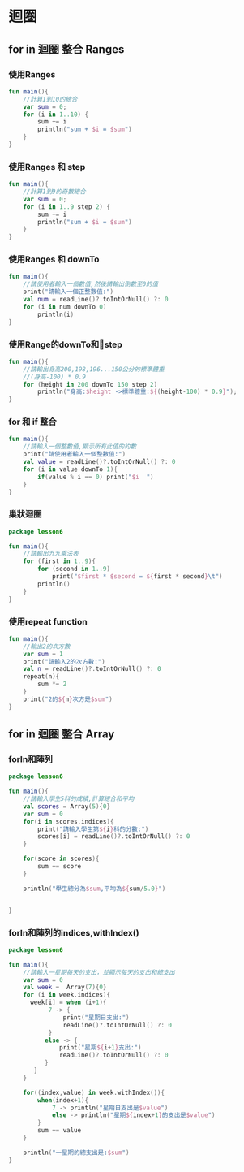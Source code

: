 # 迴圈
## for in 迴圈 整合 Ranges
### 使用Ranges

```kotlin
fun main(){
    //計算1到10的總合
    var sum = 0;
    for (i in 1..10) {
        sum += i
        println("sum + $i = $sum")
    }
}
```

### 使用Ranges 和 step

```kotlin
fun main(){
    //計算1到9的奇數總合
    var sum = 0;
    for (i in 1..9 step 2) {
        sum += i
        println("sum + $i = $sum")
    }
}
```

### 使用Ranges 和 downTo

```kotlin
fun main(){
    //請使用者輸入一個數值,然後請輸出倒數至0的值
    print("請輸入一個正整數值:")
    val num = readLine()?.toIntOrNull() ?: 0
    for (i in num downTo 0)
        println(i)
}
```

### 使用Range的downTo和step

```kotlin
fun main(){
    //請輸出身高200,198,196...150公分的標準體重
    //(身高-100) * 0.9
    for (height in 200 downTo 150 step 2)
        println("身高:$height ->標準體重:${(height-100) * 0.9}");
}
```


### for 和 if 整合  

```kotlin
fun main(){
    //請輸入一個整數值,顯示所有此值的約數
    print("請使用者輸入一個整數值:")
    val value = readLine()?.toIntOrNull() ?: 0
    for (i in value downTo 1){
        if(value % i == 0) print("$i  ")
    }
}
```

### 巢狀迴圈

```kotlin
package lesson6

fun main(){
    //請輸出九九乘法表
    for (first in 1..9){
        for (second in 1..9)
            print("$first * $second = ${first * second}\t")
        println()
    }
}
```

### 使用repeat function

```kotlin
fun main(){
    //輸出2的次方數
    var sum = 1
    print("請輸入2的次方數:")
    val n = readLine()?.toIntOrNull() ?: 0
    repeat(n){
        sum *= 2
    }
    print("2的${n}次方是$sum")
}
```


## for in 迴圈 整合 Array
### forIn和陣列
```kotlin
package lesson6

fun main(){
    //請輸入學生5科的成績,計算總合和平均
    val scores = Array(5){0}
    var sum = 0
    for(i in scores.indices){
        print("請輸入學生第${i}科的分數:")
        scores[i] = readLine()?.toIntOrNull() ?: 0
    }

    for(score in scores){
        sum += score
    }

    println("學生總分為$sum,平均為${sum/5.0}")


}

```
### forIn和陣列的indices,withIndex()

```kotlin
package lesson6

fun main(){
    //請輸入一星期每天的支出，並顯示每天的支出和總支出
    var sum = 0
    val week =  Array(7){0}
    for (i in week.indices){
      week[i] = when (i+1){
           7 -> {
               print("星期日支出:")
               readLine()?.toIntOrNull() ?: 0
           }
          else -> {
              print("星期${i+1}支出:")
              readLine()?.toIntOrNull() ?: 0
          }
       }
    }

    for((index,value) in week.withIndex()){
        when(index+1){
            7 -> println("星期日支出是$value")
            else -> println("星期${index+1}的支出是$value")
        }
        sum += value
    }

    println("一星期的總支出是:$sum")
}
```

